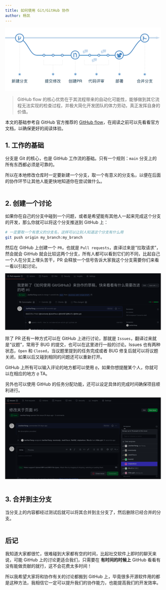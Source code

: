 ```yaml
---
title: 如何使用 Git/GitHub 协作
author: 杨凯
---
```


![GitHub flow](../assets/img/github-flow.png)  

> GitHub flow 的核心优势在于其流程带来的自动化可能性，能够做到其它流程无法实现的检查过程，并极大简化开发团队的体力劳动，真正发挥自身的价值。  

本文的基础参考自 GitHub 官方推荐的 [GitHub flow](https://guides.github.com/introduction/flow/)，在阅读之前可以先看看官方文档，以确保更好的阅读体验。  

## 1. 工作的基础
分支是 Git 的核心，也是 GitHub 工作流的基础。只有一个规则：`main` 分支上的所有东西都必须是可靠的。  

所以在本地修改仓库时一定要新建一个分支，取一个有意义的分支名，以便在后面的协作环节让其他人能更快地知道你在尝试做什么。  
<br>

## 2. 创建一个讨论
如果你在自己的分支中碰到一个问题，或者是希望能有其他人一起来完成这个分支的开发，那么你就可以将这个分支推送到 GitHub 上：  
```bash
# 一定要取一个有意义的分支名，这样可以让别人知道这个分支有什么用
git push origin my_branch:my_branch
```

然后在 GitHub 上创建一个 `PR`，也就是 `Pull requests`，直译过来是“拉取请求”，然会就会 GitHub 就会比较这两个分支，所有人都可以看到它们的不同，比起自己一个人在分支上埋头苦干，PR 会释放一个信号告诉大家我这个分支需要你们来看一看以引起讨论。  

![create a PR](../assets/img/create-a-pr.png)  

除了 PR 还有一种方式可以在 GitHub 上进行讨论，那就是 `Issues`，翻译过来就是“议题”，常用于 BUG 的提交，也可以在这里进行一般的讨论。Issues 也有两种状态，`Open` 和 `Closed`，当议题里提到的任务完成或者 BUG 修复后就可以将议题关闭，如果以后又碰到相同的问题还可以重新打开。  

GitHub 上所有可以输入评论的地方都可以使用 `@`，如果你想提醒某个人，你就可以在相应的地方 `@` TA。  

另外也可以使用 GitHub 的任务分配功能，还可以设定具体的完成时间确保项目顺利进行。  

![Issues assign](../assets/img/issues-assign.png)  
<br>

## 3. 合并到主分支
当分支上的内容都经过测试后就可以将其合并到主分支了，然后删除已经合并的分支。  
<br>

## 后记
我知道大家都很忙，很难碰到大家都有空的时间，比起社交软件上即时的聊天来说，可能 GitHub 上的讨论更适合我们，只需要在 **有时间的时候上** GitHub 看看有没有能做贡献的就行，这不会花费太多时间！  

所以我希望大家将和协作有关的讨论都搬到 GitHub 上，毕竟很多开源软件用的都是这种方法，我相信它一定可以提升我们的协作能力，也能提高我们的开发效率。  